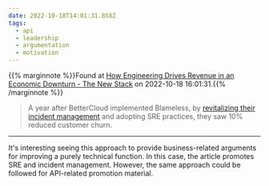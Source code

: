 ```yaml
---
date: 2022-10-18T14:01:31.858Z
tags:
  - api
  - leadership
  - argumentation
  - motivation
---
```

{{% marginnote %}}Found at [How Engineering Drives Revenue in an Economic Downturn - The New Stack](https://thenewstack.io/how-engineering-drives-revenue-in-an-economic-downturn) on 2022-10-18 16:01:31.{{% /marginnote %}}

> A year after BetterCloud implemented Blameless, by [revitalizing their incident management](https://www.blameless.com/case-study/bettercloud) and adopting SRE practices, they saw 10% reduced customer churn.



---

It's interesting seeing this approach to provide business-related arguments for improving a purely technical function. In this case, the article promotes SRE and incident management. However, the same approach could be followed for API-related promotion material.